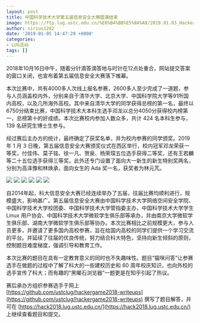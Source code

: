 ```yaml
---
layout: post
title: 中国科学技术大学第五届信息安全大赛圆满结束
image: https://ftp.lug.ustc.edu.cn/%E6%B4%BB%E5%8A%A8/2019.01.03_Hackergame_%E9%A2%81%E5%A5%96/DSC_0494.JPG
author: sirius1242
date: '2019-01-05 14:47:29 +0800'
categories:
- LUG活动
tags: []
---
```


2018年10月16日中午，随着分针滴答滴答地与时针在12点处重合，网站提交答案的窗口关闭，也宣布着第五届信息安全大赛落下帷幕。

本次比赛中，共有4000多人次线上报名参赛，2600多人至少完成了一道题，参与人员涵盖校内外，分别来自于清华大学、北京大学、中国科学院大学等91所国内高校，以及几所海外高校。其中来自清华大学的同学获得总榜的第一名，最终以6750分结束比赛，中国科学技术大本科生选手邓龙以总分4050分获得校内榜第一，总榜第十的好成绩。本次比赛校内参加人数众多，共计 424 名本科生参与，139 名研究生博士生参与。

经过赛后主办方的统计，最终确定了获奖名单，并为校内参赛的同学颁奖。2019 年 1 月 3 日晚，第五届信息安全大赛颁奖仪式在西区举行，校内冠军邓龙荣获一等奖，付佳伟、莫子铭、徐一凡、贺泉、杨荣琛五位选手获得二等奖，还有王若麟等二十五位选手获得三等奖。此外还专门设置了面向大一新生的新生特别奖两名，分别为高泽豫和林焕承，面向女生的 Ada 奖一名，获奖者为林元芃。

![](https://ftp.lug.ustc.edu.cn/%E6%B4%BB%E5%8A%A8/2019.01.03_Hackergame_%E9%A2%81%E5%A5%96/DSC_0479.JPG)
![](https://ftp.lug.ustc.edu.cn/%E6%B4%BB%E5%8A%A8/2019.01.03_Hackergame_%E9%A2%81%E5%A5%96/DSC_0486.JPG)
![](https://ftp.lug.ustc.edu.cn/%E6%B4%BB%E5%8A%A8/2019.01.03_Hackergame_%E9%A2%81%E5%A5%96/DSC_0494.JPG)
![](https://ftp.lug.ustc.edu.cn/%E6%B4%BB%E5%8A%A8/2019.01.03_Hackergame_%E9%A2%81%E5%A5%96/DSC_0497.JPG)
![](https://ftp.lug.ustc.edu.cn/%E6%B4%BB%E5%8A%A8/2019.01.03_Hackergame_%E9%A2%81%E5%A5%96/DSC_0512.JPG)
![](https://ftp.lug.ustc.edu.cn/%E6%B4%BB%E5%8A%A8/2019.01.03_Hackergame_%E9%A2%81%E5%A5%96/DSC_0517.JPG)

自2014年起，科大信息安全大赛已经连续举办了五届，往届比赛均顺利进行，规模盛大，影响甚广。第五届信息安全大赛由中国科学技术大学网络空间安全学院、中国科学技术大学校团委、中国科学技术大学管指委主办，中国科学技术大学学生 Linux 用户协会、中国科学技术大学微软学生俱乐部等承办，并由南京大学微软学生俱乐部、湖南大学微软学生俱乐部等协办。本次比赛相比之前规模更大，参与人员更多，并邀请了更多国内高校参赛，旨在给国内高校的同学们提供一个学习交流的平台。并延续了往届的优良传统，努力结合科大特色，坚持向新生倾斜的原则，控制题目难度梯度，强调引导和教育工作。

本次比赛的题目在具有一定教育意义的同时也不失趣味性。题目“猫咪问答”让参赛选手在做题的过程中了解了科大的一些建校历史和 60 周年校庆知识，也向外校的选手宣传了科大；而有趣的“黑曜石浏览器”一题更是在知乎引起了热议。

赛后承办方组织参赛选手于网上 [https://github.com/ustclug/hackergame2018-writeups](https://github.com/ustclug/hackergame2018-writeups) 撰写了题目解答，并可在 [https://hack2018.lug.ustc.edu.cn/](https://hack2018.lug.ustc.edu.cn/) 上继续查看题目和提交。